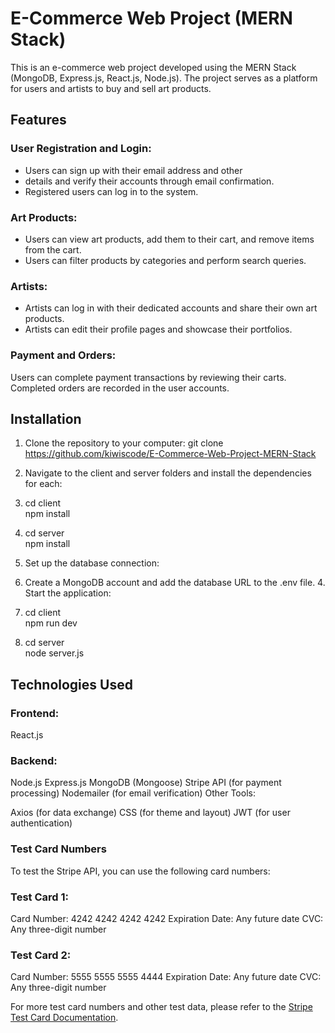 # E-Commerce Web Project (MERN Stack)

This is an e-commerce web project developed using the MERN Stack (MongoDB, Express.js, React.js, Node.js). The project serves as a platform for users and artists to buy and sell art products.

## Features

### User Registration and Login:

- Users can sign up with their email address and other
- details and verify their accounts through email confirmation.
- Registered users can log in to the system.

### Art Products:

- Users can view art products, add them to their cart, and remove items from the cart.
- Users can filter products by categories and perform search queries.

### Artists:

- Artists can log in with their dedicated accounts and share their own art products.
- Artists can edit their profile pages and showcase their portfolios.

### Payment and Orders:

Users can complete payment transactions by reviewing their carts.
Completed orders are recorded in the user accounts.

## Installation

1. Clone the repository to your computer:
   git clone https://github.com/kiwiscode/E-Commerce-Web-Project-MERN-Stack
2. Navigate to the client and server folders and install the dependencies for each:

3. cd client
   <br>
   npm install

4. cd server
   <br>
   npm install

5. Set up the database connection:

6. Create a MongoDB account and add the database URL to the .env file. 4. Start the application:
7. cd client
   <br>
   npm run dev

8. cd server
   <br>
   node server.js

## Technologies Used

### Frontend:

React.js

### Backend:

Node.js
Express.js
MongoDB (Mongoose)
Stripe API (for payment processing)
Nodemailer (for email verification)
Other Tools:

Axios (for data exchange)
CSS (for theme and layout)
JWT (for user authentication)

### Test Card Numbers

To test the Stripe API, you can use the following card numbers:

### Test Card 1:

Card Number: 4242 4242 4242 4242
Expiration Date: Any future date
CVC: Any three-digit number

### Test Card 2:

Card Number: 5555 5555 5555 4444
Expiration Date: Any future date
CVC: Any three-digit number

For more test card numbers and other test data, please refer to the [Stripe Test Card Documentation](https://stripe.com/docs/testing).
